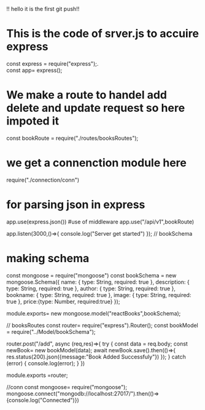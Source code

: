 !! hello it is the first git push!!
# This is the code of srver.js to accuire express 
const express = require("express");.
<br>
const app= express();
 # We make a route to handel add delete and update request so here impoted it
const bookRoute = require("./routes/booksRoutes");
# we get a connenction module here
require("./connection/conn")
# for parsing json in express 
app.use(express.json())
#use of middleware
app.use("/api/v1",bookRoute)




app.listen(3000,()=>{
    console.log("Server get started")
});
// bookSchema 
# making schema
const mongoose = require("mongoose")
const bookSchema = new mongoose.Schema({
    name: { type: String, required: true },
    description: { type: String, required: true },
    author: { type: String, required: true },
    bookname: { type: String, required: true },
    image: { type: String, required: true },
    price:{type: Number, required:true}
});

module.exports= new mongoose.model("reactBooks",bookSchema);

// booksRoutes
const router= require("express").Router();
const bookModel = require("../Model/bookSchema");

router.post("/add", async (req,res)=>{
    try {
       const data = req.body;
       const newBook= new bookModel(data);
       await newBook.save().then(()=>{
        res.status(200).json({message:"Book Added Successfuly"})
    }); 
    } catch (error) {
        console.log(error);
    }
})

module.exports =router;

//conn
const mongoose= require("mongoose");
mongoose.connect("mongodb://localhost:27017/").then(()=>{console.log("Connected")})